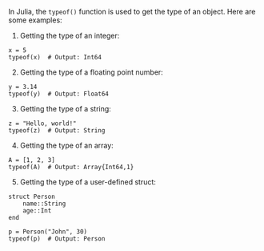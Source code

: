 In Julia, the `typeof()` function is used to get the type of an object. Here are some examples:

1. Getting the type of an integer:

```
x = 5
typeof(x)  # Output: Int64
```

2. Getting the type of a floating point number:

```
y = 3.14
typeof(y)  # Output: Float64
```

3. Getting the type of a string:

```
z = "Hello, world!"
typeof(z)  # Output: String
```

4. Getting the type of an array:

```
A = [1, 2, 3]
typeof(A)  # Output: Array{Int64,1}
```

5. Getting the type of a user-defined struct:

```
struct Person
    name::String
    age::Int
end

p = Person("John", 30)
typeof(p)  # Output: Person
```